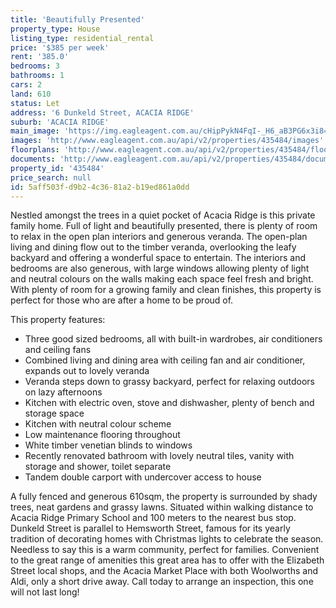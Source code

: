 ```yaml
---
title: 'Beautifully Presented'
property_type: House
listing_type: residential_rental
price: '$385 per week'
rent: '385.0'
bedrooms: 3
bathrooms: 1
cars: 2
land: 610
status: Let
address: '6 Dunkeld Street, ACACIA RIDGE'
suburb: 'ACACIA RIDGE'
main_image: 'https://img.eagleagent.com.au/cHipPykN4FqI-_H6_aB3PG6x3i8=/1280x854/smart/https://s3-us-west-2.amazonaws.com/eagleagent-orig/images/6824824/421661750-image-M.jpg'
images: 'http://www.eagleagent.com.au/api/v2/properties/435484/images'
floorplans: 'http://www.eagleagent.com.au/api/v2/properties/435484/floorplans'
documents: 'http://www.eagleagent.com.au/api/v2/properties/435484/documents'
property_id: '435484'
price_search: null
id: 5aff503f-d9b2-4c36-81a2-b19ed861a0dd
---
```

Nestled amongst the trees in a quiet pocket of Acacia Ridge is this private family home. Full of light and beautifully presented, there is plenty of room to relax in the open plan interiors and generous veranda. The open-plan living and dining flow out to the timber veranda, overlooking the leafy backyard and offering a wonderful space to entertain. The interiors and bedrooms are also generous, with large windows allowing plenty of light and neutral colours on the walls making each space feel fresh and bright. With plenty of room for a growing family and clean finishes, this property is perfect for those who are after a home to be proud of.

This property features:

*  Three good sized bedrooms, all with built-in wardrobes, air conditioners and ceiling fans
*  Combined living and dining area with ceiling fan and air conditioner, expands out to lovely veranda
*  Veranda steps down to grassy backyard, perfect for relaxing outdoors on lazy afternoons
*  Kitchen with electric oven, stove and dishwasher, plenty of bench and storage space
*  Kitchen with neutral colour scheme
*  Low maintenance flooring throughout
*  White timber venetian blinds to windows
*  Recently renovated bathroom with lovely neutral tiles, vanity with storage and shower, toilet separate
*  Tandem double carport with undercover access to house

A fully fenced and generous 610sqm, the property is surrounded by shady trees, neat gardens and grassy lawns. Situated within walking distance to Acacia Ridge Primary School and 100 meters to the nearest bus stop. Dunkeld Street is parallel to Hemsworth Street, famous for its yearly tradition of decorating homes with Christmas lights to celebrate the season. Needless to say this is a warm community, perfect for families. Convenient to the great range of amenities this great area has to offer with the Elizabeth Street local shops, and the Acacia Market Place with both Woolworths and Aldi, only a short drive away. Call today to arrange an inspection, this one will not last long!